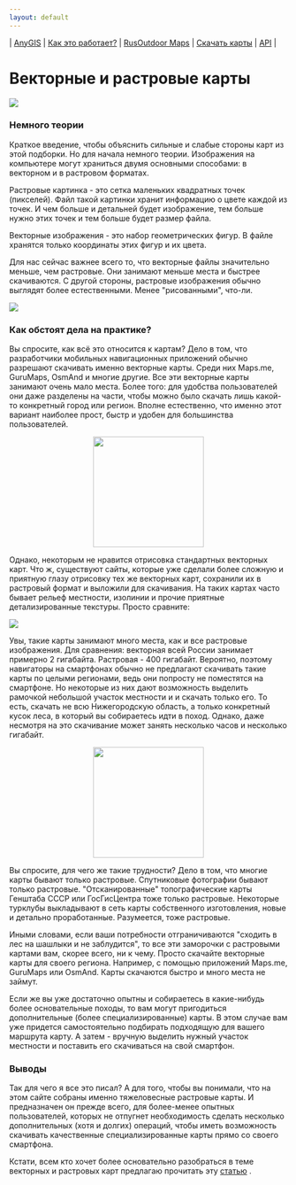 ```yaml
---
layout: default
---
```


| [AnyGIS][01] | [Как это работает?][02] | [RusOutdoor Maps][03] | [Скачать карты][04] | [API][05] |


[01]: https://anygis.ru/index
[02]: https://anygis.ru/Web/Html/Description_ru
[03]: https://anygis.ru/Web/Html/RusOutdoor_ru
[04]: https://anygis.ru/Web/Html/DownloadPage_ru
[05]: https://anygis.ru/Web/Html/Api_ru

# Векторные и растровые карты
![](https://anygis.ru/Web/Img/rastr_vector_img.png)

### Немного теории

Краткое введение, чтобы объяснить сильные и слабые стороны карт из этой подборки. Но для начала немного теории. Изображения на компьютере могут храниться двумя основными способами: в векторном и в растровом форматах. 

Растровые картинка - это сетка маленьких квадратных точек (пикселей). Файл такой картинки хранит информацию о цвете каждой из точек. И чем больше и детальней будет изображение, тем больше нужно этих точек и тем больше будет размер файла. 

Векторные изображения - это набор геометрических фигур. В файле хранятся только координаты этих фигур и их цвета.

Для нас сейчас важнее всего то, что векторные файлы значительно меньше, чем растровые. Они занимают меньше места и быстрее скачиваются. С другой стороны, растровые изображения обычно выглядят более естественными. Менее "рисованными", что-ли.

![](https://anygis.ru/Web/Img/rastr_vector_img_compilation.png)


### Как обстоят дела на практике?

Вы спросите, как всё это относится к картам?  Дело в том, что разработчики мобильных навигационных приложений обычно разрешают скачивать именно векторные карты. Среди них Maps.me, GuruMaps, OsmAnd и многие другие. Все эти векторные карты занимают очень мало места. Более того: для удобства пользователей они даже разделены на части, чтобы можно было скачать лишь какой-то конкретный город или регион. Вполне естественно, что именно этот вариант наиболее прост, быстр и удобен для большинства пользователей.

<p align="center">
<img src="https://anygis.ru/Web/Img/vector_maps_list.png" width="200"/>
</p>


Однако, некоторым не нравится отрисовка стандартных векторных карт. Что ж, существуют сайты, которые уже сделали более сложную и приятную глазу отрисовку тех же векторных карт, сохранили их в растровый формат и выложили для скачивания. На таких картах часто бывает рельеф местности, изолинии и прочие приятные детализированные текстуры. Просто сравните: 

![](https://anygis.ru/Web/Img/rastr_vector_map.png)

Увы, такие карты занимают много места, как и все растровые изображения. Для сравнения: векторная всей России занимает примерно 2 гигабайта. Растровая - 400 гигабайт. Вероятно, поэтому навигаторы на смартфонах обычно не предлагают скачивать такие карты по целыми регионами, ведь они попросту не поместятся на смартфоне. Но некоторые из них дают возможность выделить рамочкой небольшой участок местности и и скачать только его. То есть, скачать не всю Нижегородскую область, а только конкретный кусок леса, в который вы собираетесь идти в поход. Однако, даже несмотря на это скачивание может занять несколько часов и несколько гигабайт.

<p align="center">
<img src="https://shuriktravel.ru/wp-content/uploads/2018/10/2018-10-22-00.31.48-596x1024.png" width="200"/>
</p>


Вы спросите, для чего же такие трудности? Дело в том, что многие карты бывают только растровые. Спутниковые фотографии бывают только растровые. "Отсканированные" топографические карты Генштаба СССР или ГосГисЦентра тоже только растровые. Некоторые турклубы выкладывают в сеть карты собственного изготовления, новые и детально проработанные. Разумеется, тоже растровые.

Иными словами, если ваши потребности отграничиваются "сходить в лес на шашлыки и не заблудится", то все эти заморочки с растровыми картами вам, скорее всего, ни к чему. Просто скачайте векторные карты для своего региона. Например, с помощью приложений  Maps.me, GuruMaps или OsmAnd. Карты скачаются быстро и много места не займут. 

Если же вы уже достаточно опытны и собираетесь в какие-нибудь более основательные походы, то вам могут пригодиться дополнительные (более специализированные) карты. В этом случае вам уже придется самостоятельно подбирать подходящую для вашего маршрута карту. А затем - вручную выделить нужный участок местности и поставить его скачиваться на свой смартфон. 


### Выводы

Так для чего я все это писал? А для того, чтобы вы понимали, что на этом сайте собраны именно тяжеловесные растровые карты. И предназначен он прежде всего, для более-менее опытных пользователей, которых не отпугнет необходимость сделать несколько дополнительных (хотя и долгих) операций, чтобы иметь возможность скачивать качественные специализированные карты прямо со своего смартфона.

Кстати, всем кто хочет более основательно разобраться в теме векторных и растровых карт предлагаю прочитать эту [статью](https://melda.ru/2018/05/%D0%B2%D0%B5%D0%BA%D1%82%D0%BE%D1%80%D0%BD%D1%8B%D0%B5-%D0%B8-%D1%80%D0%B0%D1%81%D1%82%D1%80%D0%BE%D0%B2%D1%8B%D0%B5-%D0%BA%D0%B0%D1%80%D1%82%D1%8B/) .
